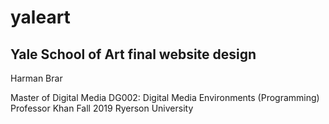 # yaleart
Yale School of Art final website design
---------------------------

Harman Brar

Master of Digital Media
DG002: Digital Media Environments (Programming)
Professor Khan
Fall 2019
Ryerson University
